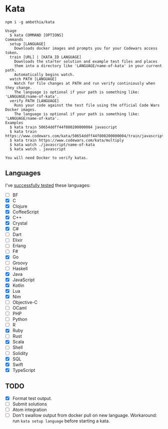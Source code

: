 # Kata

```
npm i -g ambethia/kata
```

```
Usage
  $ kata COMMAND [OPTIONS]
Commands
  setup [LANGUAGE]
    Downloads docker images and prompts you for your Codewars access token.
  train [URL] | [KATA_ID LANGUAGE]
    Downloads the starter solution and example test files and places
    them into a directory like 'LANGUAGE/name-of-kata' in your current path.
    Automatically begins watch.
  watch PATH [LANGUAGE]
    Watch for file changes at PATH and run verify continiously when they change.
    The language is optional if your path is something like: 'LANGUAGE/name-of-kata'.
  verify PATH [LANGUAGE]
    Runs your code against the test file using the official Code Wars Docker images.
    The language is optional if your path is something like: 'LANGUAGE/name-of-kata'.
Examples
  $ kata train 50654ddff44f800200000004 javascript
  $ kata train https://www.codewars.com/kata/50654ddff44f800200000004/train/javascript
  $ kata train https://www.codewars.com/kata/multiply
  $ kata watch ./javascript/name-of-kata
  $ kata watch . javascript

You will need Docker to verify katas.
```

## Languages

I've [successfully tested](https://github.com/ambethia/katas) these languages:

* [ ] BF
* [x] C
* [x] Clojure
* [x] CoffeeScript
* [x] C++
* [x] Crystal
* [x] C#
* [ ] Dart
* [ ] Elixir
* [ ] Erlang
* [ ] F#
* [x] Go
* [ ] Groovy
* [ ] Haskell
* [x] Java
* [x] JavaScript
* [x] Kotlin
* [x] Lua
* [x] Nim
* [ ] Objective-C
* [ ] OCaml
* [ ] PHP
* [ ] Python
* [ ] R
* [x] Ruby
* [ ] Rust
* [x] Scala
* [ ] Shell
* [ ] Solidity
* [x] SQL
* [x] Swift
* [x] TypeScript

## TODO

* [x] Format test output.
* [ ] Submit solutions
* [ ] Atom integration
* [ ] Don't swallow output from docker pull on new language. Workaround: run
      `kata setup language` before starting a kata.
